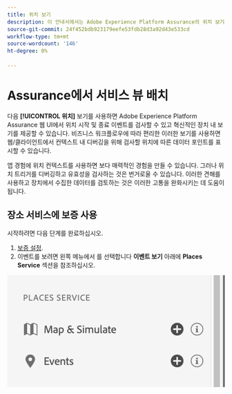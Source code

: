 ```yaml
---
title: 위치 보기
description: 이 안내서에서는 Adobe Experience Platform Assurance의 위치 보기에 대한 정보를 자세히 설명합니다.
source-git-commit: 24f452bdb923179eefe53fdb28d3a92d43e533cd
workflow-type: tm+mt
source-wordcount: '146'
ht-degree: 0%

---
```



# Assurance에서 서비스 뷰 배치

다음 **[!UICONTROL 위치]** 보기를 사용하면 Adobe Experience Platform Assurance 웹 UI에서 위치 시작 및 종료 이벤트를 검사할 수 있고 혁신적인 장치 내 보기를 제공할 수 있습니다. 비즈니스 워크플로우에 따라 편리한 이러한 보기를 사용하면 웹/클라이언트에서 컨텍스트 내 디버깅을 위해 검사할 위치에 따른 데이터 포인트를 표시할 수 있습니다.

앱 경험에 위치 컨텍스트를 사용하면 보다 매력적인 경험을 만들 수 있습니다. 그러나 위치 트리거를 디버깅하고 유효성을 검사하는 것은 번거로울 수 있습니다. 이러한 견해를 사용하고 장치에서 수집한 데이터를 검토하는 것은 이러한 고통을 완화시키는 데 도움이 됩니다.

## 장소 서비스에 보증 사용

시작하려면 다음 단계를 완료하십시오.

1. [보증 설정](../tutorials/implement-assurance.md).
2. 이벤트를 보려면 왼쪽 메뉴에서 를 선택합니다 **이벤트 보기** 아래에 **Places Service** 섹션을 참조하십시오.

![](./images/places-service/places-view.png)
